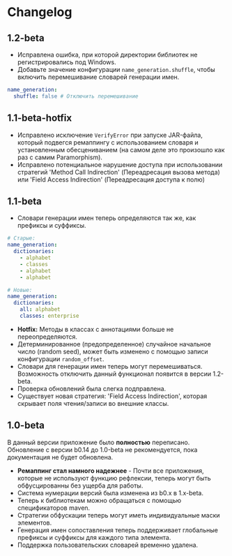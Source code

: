 # Changelog

## 1.2-beta

- Исправлена ​​ошибка, при которой директории библиотек не регистрировались под Windows.
- Добавьте значение конфигурации `name_generation.shuffle`, чтобы включить перемешивание словарей генерации имен.

```yml
name_generation:
  shuffle: false # Отключить перемешивание
```

## 1.1-beta-hotfix

- Исправлено исключение `VerifyError` при запуске JAR-файла, который подвегся ремаппингу с использованием словаря и установленным обесцениванием (на самом деле это произошло как раз с самим Paramorphism).
- Исправлено потенциальное нарушение доступа при использовании стратегий 'Method Call Indirection' (Переадресация вызова метода) или 'Field Access Indirection' (Переадресация доступа к полю)

## 1.1-beta

- Словари генерации имен теперь определяются так же, как префиксы и суффиксы.

```yml
# Старые:
name_generation:
  dictionaries:
    - alphabet
    - classes
    - alphabet
    - alphabet

# Новые:
name_generation:
  dictionaries:
    all: alphabet
    classes: enterprise
```

- **Hotfix:** Методы в классах с аннотациями больше не переопределяются.
- Детерминированное (предопределенное) случайное начальное число (random seed), может быть изменено с помощью записи конфигурации `random_offset`.
- Словари для генерации имен теперь могут перемешиваться. Возможность отключить данный функционал появится в версии 1.2-beta.
- Проверка обновлений была слегка подправлена.
- Существует новая стратегия: 'Field Access Indirection', которая скрывает поля чтения/записи во внешние классы.

## 1.0-beta

В данный версии приложение было **полностью** переписано. Обновление с версии b0.14 до 1.0-beta не рекомендуется, пока документация не будет обновлена.

- **Ремаппинг стал намного надежнее** - Почти все приложения, которые не используют функцию рефлексии, теперь могут быть обфусцированны без ущерба для работы.
- Система нумерации версий была изменена из b0.x в 1.x-beta.
- Теперь к библиотекам можно обращаться с помощью спецификаторов maven.
- Стратегии обфускации теперь могут иметь индивидуальные маски элементов.
- Генерация имен сопоставления теперь поддерживает глобальные префиксы и суффиксы для каждого типа элемента.
- Поддержка пользовательских словарей временно удалена.
